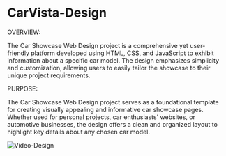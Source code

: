 # CarVista-Design

OVERVIEW:

The Car Showcase Web Design project is a comprehensive yet user-friendly platform developed using HTML, CSS, and JavaScript to exhibit information about a specific car model. The design emphasizes simplicity and customization, allowing users to easily tailor the showcase to their unique project requirements.

PURPOSE:

The Car Showcase Web Design project serves as a foundational template for creating visually appealing and informative car showcase pages. Whether used for personal projects, car enthusiasts' websites, or automotive businesses, the design offers a clean and organized layout to highlight key details about any chosen car model.

![Video-Design](https://github.com/Clamendeena/CarVista-Design/assets/79325932/042a36b3-d704-482c-8439-d678b1ee1b10)
